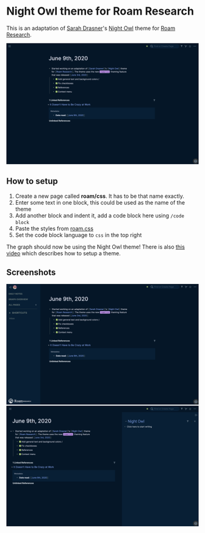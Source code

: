 # Night Owl theme for Roam Research

This is an adaptation of [Sarah Drasner](https://github.com/sdras)'s [Night Owl](https://github.com/sdras/night-owl-vscode-theme) theme for [Roam Research](https://roamresearch.com/).

![The note view](/docs/default.png)

## How to setup

1. Create a new page called **roam/css**. It has to be that name exactly.
1. Enter some text in one block, this could be used as the name of the theme
1. Add another block and indent it, add a code block here using `/code block`
1. Paste the styles from [roam.css](/roam.css)
1. Set the code block language to `css` in the top right

The graph should now be using the Night Owl theme! There is also [this video](https://www.youtube.com/watch?time_continue=1&v=UY-sAC2eGyI&feature=emb_logo) which describes how to setup a theme.

## Screenshots

![With the menu open](/docs/with-menu.png)
![With the sidebar open](/docs/with-sidebar.png)
